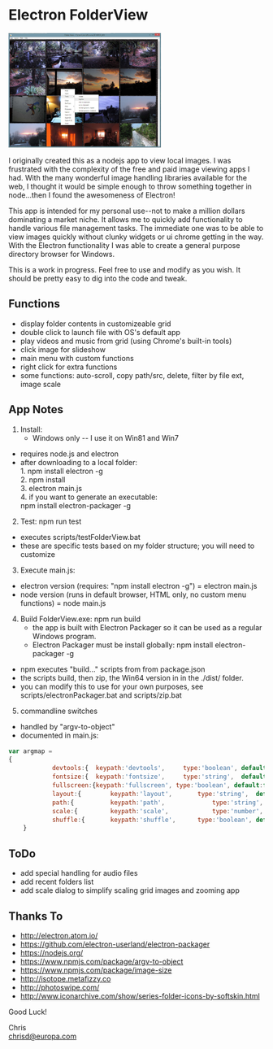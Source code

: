 # Electron FolderView

<img src="https://github.com/ChrisDeFreitas/Electron-FolderView/blob/master/scrnshots/scrn03%20-%20tool%20menu.jpg" alt="Screen shot with layout menu" border=0 width=300>

I originally created this as a nodejs app to view local images.  I was frustrated with the complexity of the free and paid image viewing apps I had.  With the many wonderful image handling libraries available for the web, I thought it would be simple enough to throw something together in node...then I found the awesomeness of Electron!

This app is intended for my personal use--not to make a million dollars dominating a market niche.  It allows me to quickly add functionality to handle various file management tasks.  The immediate one was to be able to view images quickly without clunky widgets or ui chrome getting in the way.  With the Electron functionality I was able to create a general purpose directory browser for Windows.

This is a work in progress.  Feel free to use and modify as you wish.  It should be pretty easy to dig into the code and tweak.


## Functions
- display folder contents in customizeable grid
- double click to launch file with OS's default app
- play videos and music from grid (using Chrome's built-in tools)
- click image for slideshow
- main menu with custom functions
- right click for extra functions
- some functions: auto-scroll, copy path/src, delete, filter by file ext, image scale


## App Notes
1. Install:
	* Windows only -- I use it on Win81 and Win7
  * requires node.js and electron
  * after downloading to a local folder:  
			1. npm install electron -g  
			2. npm install  
			3. electron main.js  
			4. if you want to generate an executable:  
				npm install electron-packager -g

2. Test: npm run test
  * executes scripts/testFolderView.bat
  * these are specific tests based on my folder structure; you will need to customize

3. Execute main.js:
  * electron version (requires: "npm install electron -g") = electron main.js
  * node version (runs in default browser, HTML only, no custom menu functions) = node main.js

4. Build FolderView.exe: npm run build
	* the app is built with Electron Packager so it can be used as a regular Windows program.
	* Electron Packager must be install globally:  npm install electron-packager -g
  * npm executes "build..." scripts from from package.json
  * the scripts build, then zip, the Win64 version in in the ./dist/ folder.
  * you can modify this to use for your own purposes, see scripts/electronPackager.bat and scripts/zip.bat

5. commandline switches
  * handled by "argv-to-object"
  * documented in main.js:
```Javascript
var argmap =
{
			devtools:{	keypath:'devtools', 	type:'boolean', default:false },
			fontsize:{	keypath:'fontsize', 	type:'string',  default:'12px',	notes:'set the default font size for the item captions.' },
			fullscreen:{keypath:'fullscreen', type:'boolean', default:false },
			layout:{		keypath:'layout', 		type:'string',	default:'wall',	range:['cols','rows','vert','wall'], notes:'isotope translations: cols=masonry, width=300px; rows=fitRows, height=300px; vert=vertical, width=300px; wall=packery, width dependent on image size.'},
			path:{			keypath:'path', 			type:'string',	default:'',		notes:'no trailing backslash allowed (for argv-to-object).' },
			scale:{			keypath:'scale',			type:'number',  default:1,		range:{greaterThan:0}, notes:"scale size of grid items." },
			shuffle:{		keypath:'shuffle',		type:'boolean',	default:false, notes:'randomize display of items.'}
	}
```

## ToDo
- add special handling for audio files
- add recent folders list
- add scale dialog to simplify scaling grid images and zooming app


## Thanks To
- http://electron.atom.io/
- https://github.com/electron-userland/electron-packager
- https://nodejs.org/
- https://www.npmjs.com/package/argv-to-object
- https://www.npmjs.com/package/image-size
- http://isotope.metafizzy.co
- http://photoswipe.com/
- http://www.iconarchive.com/show/series-folder-icons-by-softskin.html

Good Luck!

Chris  
chrisd@europa.com

